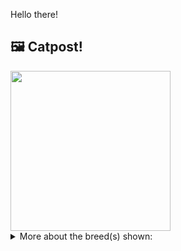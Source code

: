 Hello there!



## 🖼️ Catpost!

<sub>
    <img src="https://cdn2.thecatapi.com/images/ZGoY_Ivly.jpg" height="256">
</sub>


<details>
<summary>More about the breed(s) shown:</summary>

Breed: Turkish Angora

Description: This is a smart and intelligent cat which bonds well with humans. With its affectionate and playful personality the Angora is a top choice for families. The Angora gets along great with other pets in the home, but it will make clear who is in charge, and who the house belongs to

Links:
<ul>
  <li>CFA http://cfa.org/Breeds/BreedsSthruT/TurkishAngora.aspx</li>
  <li>Wikipedia https://en.wikipedia.org/wiki/Turkish_Angora</li>
</ul> 

</details>
